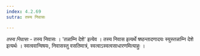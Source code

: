 ```yaml
---
index: 4.2.69
sutra: तस्य निवासः

---
```

_तस्य निवासः_ - तस्य निवासः । 'तन्नाम्नि देशे' इत्येव । तस्य निवास इत्यर्थे षष्ठन्तादणादयः स्युस्तन्नाम्नि देशे इत्यर्थः । स्वत्ववान्विषयः, निवासस्तु वसतिमात्रं, स्वत्वाऽस्वत्वसाधारणमित्याहुः । 